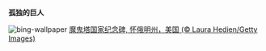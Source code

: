 
**孤独的巨人**

![bing-wallpaper](https://www.bing.com/th?id=OHR.BearLodge_ZH-CN5880511888_1920x1080.jpg)
[魔鬼塔国家纪念碑, 怀俄明州，美国 (© Laura Hedien/Getty Images)](https://www.bing.com/search?q=%E9%AD%94%E9%AC%BC%E5%A1%94%E5%9B%BD%E5%AE%B6%E7%BA%AA%E5%BF%B5%E7%A2%91&amp;form=hpcapt&amp;mkt=zh-cn)
  